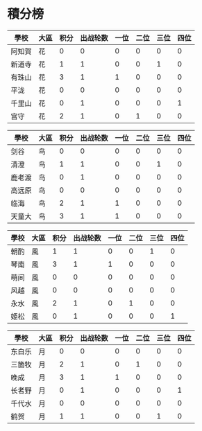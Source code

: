# 積分榜


|學校|大區|积分|出战轮数|一位|二位|三位|四位|
|----|----|--|-|-|-|-|-|
|阿知賀|花|0|0|0|0|0|0|
|新道寺|花|1|1|0|0|1|0|
|有珠山|花|3|1|1|0|0|0|
|平泷|花|0|0|0|0|0|0|
|千里山|花|0|1|0|0|0|1|
|宫守|花|2|1|0|1|0|0|


|學校|大區|积分|出战轮数|一位|二位|三位|四位|
|----|----|--|-|-|-|-|-|
|剑谷|鸟|0|0|0|0|0|0|
|清澄|鸟|1|1|0|0|1|0|
|鹿老渡|鸟|0|1|0|0|0|0|
|高远原|鸟|0|0|0|0|0|0|
|临海|鸟|2|1|1|0|0|0|
|天童大|鸟|3|1|1|0|0|0|


|學校|大區|积分|出战轮数|一位|二位|三位|四位|
|----|----|--|-|-|-|-|-|
|朝酌|風|1|1|0|0|1|0|
|琴南|風|3|1|1|0|0|0|
|萌间|風|0|0|0|0|0|0|
|风越|風|0|0|0|0|0|0|
|永水|風|2|1|0|1|0|0|
|姬松|風|0|1|0|0|0|1|


|學校|大區|积分|出战轮数|一位|二位|三位|四位|
|----|----|-|-|-|--|-|-|
|东白乐|月|0|0|0|0|0|0|
|三箇牧|月|2|1|0|1|0|0|
|晚成|月|3|1|1|0|0|0|
|长者野|月|0|1|0|0|0|1|
|千代水|月|0|0|0|0|0|0|
|鹤贺|月|1|1|0|0|1|0|
